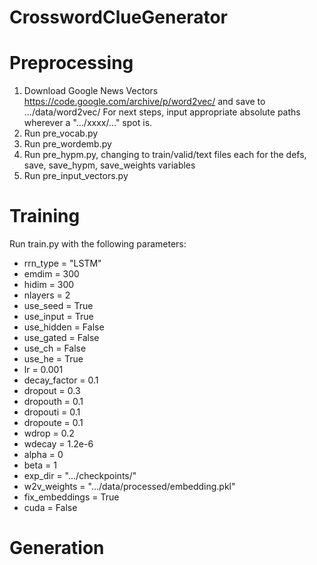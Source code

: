 # CrosswordClueGenerator

# Preprocessing
1. Download Google News Vectors https://code.google.com/archive/p/word2vec/ and save to .../data/word2vec/
For next steps, input appropriate absolute paths wherever a ".../xxxx/..." spot is.
3. Run pre_vocab.py
4. Run pre_wordemb.py
5. Run pre_hypm.py, changing to train/valid/text files each for the defs, save, save_hypm, save_weights variables 
6. Run pre_input_vectors.py

# Training
Run train.py with the following parameters:
- rrn_type = "LSTM"
- emdim = 300
- hidim = 300
- nlayers = 2
- use_seed = True
- use_input = True
- use_hidden = False
- use_gated = False
- use_ch = False
- use_he = True
- lr = 0.001
- decay_factor = 0.1
- dropout = 0.3
- dropouth = 0.1
- dropouti = 0.1
- dropoute = 0.1
- wdrop = 0.2
- wdecay = 1.2e-6
- alpha = 0
- beta = 1
- exp_dir = ".../checkpoints/"
- w2v_weights = ".../data/processed/embedding.pkl"
- fix_embeddings = True
- cuda = False
  
# Generation
  
